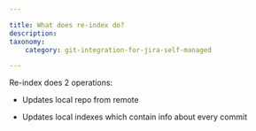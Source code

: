 ```yaml
---

title: What does re-index do?
description:
taxonomy:
    category: git-integration-for-jira-self-managed

---
```

Re-index does 2 operations:

*   Updates local repo from remote

*   Updates local indexes which contain info about every commit
